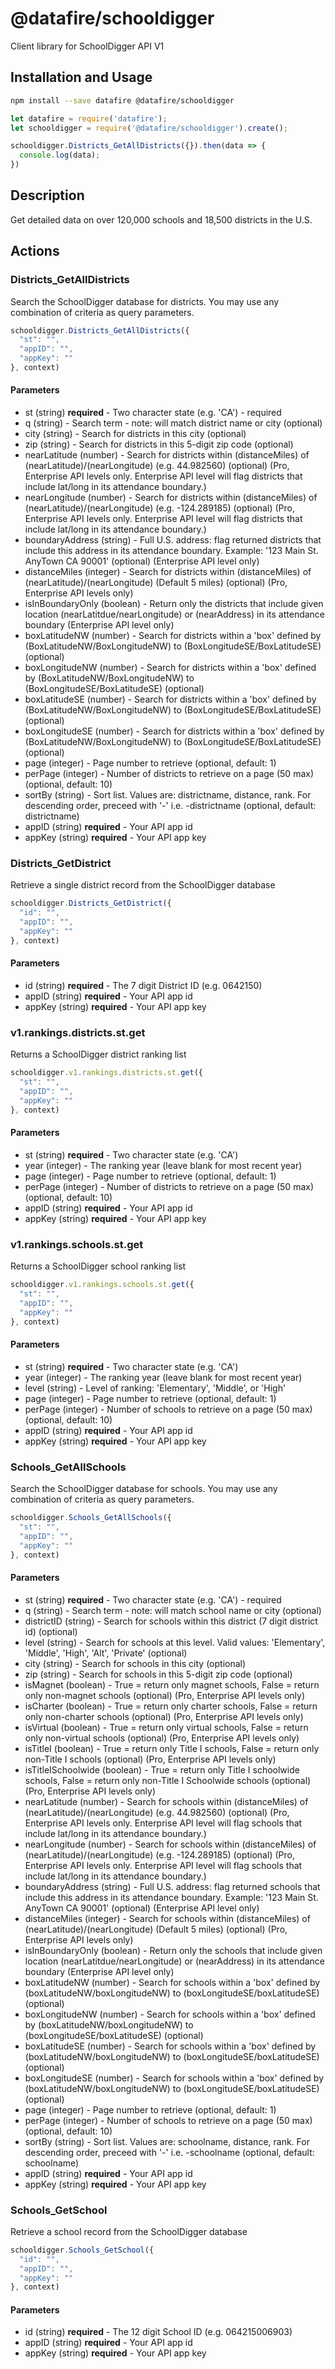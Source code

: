 # @datafire/schooldigger

Client library for SchoolDigger API V1

## Installation and Usage
```bash
npm install --save datafire @datafire/schooldigger
```

```js
let datafire = require('datafire');
let schooldigger = require('@datafire/schooldigger').create();

schooldigger.Districts_GetAllDistricts({}).then(data => {
  console.log(data);
})
```

## Description
Get detailed data on over 120,000 schools and 18,500 districts in the U.S.

## Actions
### Districts_GetAllDistricts
Search the SchoolDigger database for districts. You may use any combination of criteria as query parameters.


```js
schooldigger.Districts_GetAllDistricts({
  "st": "",
  "appID": "",
  "appKey": ""
}, context)
```

#### Parameters
* st (string) **required** - Two character state (e.g. 'CA') - required
* q (string) - Search term - note: will match district name or city (optional)
* city (string) - Search for districts in this city (optional)
* zip (string) - Search for districts in this 5-digit zip code (optional)
* nearLatitude (number) - Search for districts within (distanceMiles) of (nearLatitude)/(nearLongitude) (e.g. 44.982560) (optional) (Pro, Enterprise API levels only. Enterprise API level will flag districts that include lat/long in its attendance boundary.)
* nearLongitude (number) - Search for districts within (distanceMiles) of (nearLatitude)/(nearLongitude) (e.g. -124.289185) (optional) (Pro, Enterprise API levels only. Enterprise API level will flag districts that include lat/long in its attendance boundary.)
* boundaryAddress (string) - Full U.S. address: flag returned districts that include this address in its attendance boundary. Example: '123 Main St. AnyTown CA 90001' (optional) (Enterprise API level only)
* distanceMiles (integer) - Search for districts within (distanceMiles) of (nearLatitude)/(nearLongitude) (Default 5 miles) (optional) (Pro, Enterprise API levels only)
* isInBoundaryOnly (boolean) - Return only the districts that include given location (nearLatitdue/nearLongitude) or (nearAddress) in its attendance boundary (Enterprise API level only)
* boxLatitudeNW (number) - Search for districts within a 'box' defined by (BoxLatitudeNW/BoxLongitudeNW) to (BoxLongitudeSE/BoxLatitudeSE) (optional)
* boxLongitudeNW (number) - Search for districts within a 'box' defined by (BoxLatitudeNW/BoxLongitudeNW) to (BoxLongitudeSE/BoxLatitudeSE) (optional)
* boxLatitudeSE (number) - Search for districts within a 'box' defined by (BoxLatitudeNW/BoxLongitudeNW) to (BoxLongitudeSE/BoxLatitudeSE) (optional)
* boxLongitudeSE (number) - Search for districts within a 'box' defined by (BoxLatitudeNW/BoxLongitudeNW) to (BoxLongitudeSE/BoxLatitudeSE) (optional)
* page (integer) - Page number to retrieve (optional, default: 1)
* perPage (integer) - Number of districts to retrieve on a page (50 max) (optional, default: 10)
* sortBy (string) - Sort list. Values are: districtname, distance, rank. For descending order, preceed with '-' i.e. -districtname (optional, default: districtname)
* appID (string) **required** - Your API app id
* appKey (string) **required** - Your API app key

### Districts_GetDistrict
Retrieve a single district record from the SchoolDigger database


```js
schooldigger.Districts_GetDistrict({
  "id": "",
  "appID": "",
  "appKey": ""
}, context)
```

#### Parameters
* id (string) **required** - The 7 digit District ID (e.g. 0642150)
* appID (string) **required** - Your API app id
* appKey (string) **required** - Your API app key

### v1.rankings.districts.st.get
Returns a SchoolDigger district ranking list


```js
schooldigger.v1.rankings.districts.st.get({
  "st": "",
  "appID": "",
  "appKey": ""
}, context)
```

#### Parameters
* st (string) **required** - Two character state (e.g. 'CA')
* year (integer) - The ranking year (leave blank for most recent year)
* page (integer) - Page number to retrieve (optional, default: 1)
* perPage (integer) - Number of districts to retrieve on a page (50 max) (optional, default: 10)
* appID (string) **required** - Your API app id
* appKey (string) **required** - Your API app key

### v1.rankings.schools.st.get
Returns a SchoolDigger school ranking list


```js
schooldigger.v1.rankings.schools.st.get({
  "st": "",
  "appID": "",
  "appKey": ""
}, context)
```

#### Parameters
* st (string) **required** - Two character state (e.g. 'CA')
* year (integer) - The ranking year (leave blank for most recent year)
* level (string) - Level of ranking: 'Elementary', 'Middle', or 'High'
* page (integer) - Page number to retrieve (optional, default: 1)
* perPage (integer) - Number of schools to retrieve on a page (50 max) (optional, default: 10)
* appID (string) **required** - Your API app id
* appKey (string) **required** - Your API app key

### Schools_GetAllSchools
Search the SchoolDigger database for schools. You may use any combination of criteria as query parameters.


```js
schooldigger.Schools_GetAllSchools({
  "st": "",
  "appID": "",
  "appKey": ""
}, context)
```

#### Parameters
* st (string) **required** - Two character state (e.g. 'CA') - required
* q (string) - Search term - note: will match school name or city (optional)
* districtID (string) - Search for schools within this district (7 digit district id) (optional)
* level (string) - Search for schools at this level. Valid values: 'Elementary', 'Middle', 'High', 'Alt', 'Private' (optional)
* city (string) - Search for schools in this city (optional)
* zip (string) - Search for schools in this 5-digit zip code (optional)
* isMagnet (boolean) - True = return only magnet schools, False = return only non-magnet schools (optional) (Pro, Enterprise API levels only)
* isCharter (boolean) - True = return only charter schools, False = return only non-charter schools (optional) (Pro, Enterprise API levels only)
* isVirtual (boolean) - True = return only virtual schools, False = return only non-virtual schools (optional) (Pro, Enterprise API levels only)
* isTitleI (boolean) - True = return only Title I schools, False = return only non-Title I schools (optional) (Pro, Enterprise API levels only)
* isTitleISchoolwide (boolean) - True = return only Title I schoolwide schools, False = return only non-Title I Schoolwide schools (optional) (Pro, Enterprise API levels only)
* nearLatitude (number) - Search for schools within (distanceMiles) of (nearLatitude)/(nearLongitude) (e.g. 44.982560) (optional) (Pro, Enterprise API levels only. Enterprise API level will flag schools that include lat/long in its attendance boundary.)
* nearLongitude (number) - Search for schools within (distanceMiles) of (nearLatitude)/(nearLongitude) (e.g. -124.289185) (optional) (Pro, Enterprise API levels only. Enterprise API level will flag schools that include lat/long in its attendance boundary.)
* boundaryAddress (string) - Full U.S. address: flag returned schools that include this address in its attendance boundary. Example: '123 Main St. AnyTown CA 90001' (optional) (Enterprise API level only)
* distanceMiles (integer) - Search for schools within (distanceMiles) of (nearLatitude)/(nearLongitude) (Default 5 miles) (optional) (Pro, Enterprise API levels only)
* isInBoundaryOnly (boolean) - Return only the schools that include given location (nearLatitdue/nearLongitude) or (nearAddress) in its attendance boundary (Enterprise API level only)
* boxLatitudeNW (number) - Search for schools within a 'box' defined by (boxLatitudeNW/boxLongitudeNW) to (boxLongitudeSE/boxLatitudeSE) (optional)
* boxLongitudeNW (number) - Search for schools within a 'box' defined by (boxLatitudeNW/boxLongitudeNW) to (boxLongitudeSE/boxLatitudeSE) (optional)
* boxLatitudeSE (number) - Search for schools within a 'box' defined by (boxLatitudeNW/boxLongitudeNW) to (boxLongitudeSE/boxLatitudeSE) (optional)
* boxLongitudeSE (number) - Search for schools within a 'box' defined by (boxLatitudeNW/boxLongitudeNW) to (boxLongitudeSE/boxLatitudeSE) (optional)
* page (integer) - Page number to retrieve (optional, default: 1)
* perPage (integer) - Number of schools to retrieve on a page (50 max) (optional, default: 10)
* sortBy (string) - Sort list. Values are: schoolname, distance, rank. For descending order, preceed with '-' i.e. -schoolname (optional, default: schoolname)
* appID (string) **required** - Your API app id
* appKey (string) **required** - Your API app key

### Schools_GetSchool
Retrieve a school record from the SchoolDigger database


```js
schooldigger.Schools_GetSchool({
  "id": "",
  "appID": "",
  "appKey": ""
}, context)
```

#### Parameters
* id (string) **required** - The 12 digit School ID (e.g. 064215006903)
* appID (string) **required** - Your API app id
* appKey (string) **required** - Your API app key

